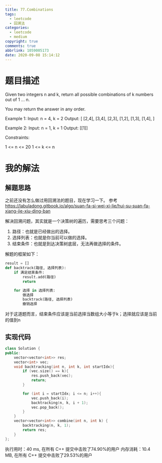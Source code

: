 ```yaml
---
title: 77.Combinations
tags:
  - leetcode
  - 回溯法
categories:
  - leetcode
  - medium
copyright: true
comments: true
abbrlink: 1059005173
date: 2020-09-08 15:14:12
---
```

# 题目描述
Given two integers n and k, return all possible combinations of k numbers out of 1 ... n.

You may return the answer in any order.

Example 1:
Input: n = 4, k = 2
Output:
[
  [2,4],
  [3,4],
  [2,3],
  [1,2],
  [1,3],
  [1,4],
]

Example 2:
Input: n = 1, k = 1
Output: [[1]]
 

Constraints:

1 <= n <= 20
1 <= k <= n

# 我的解法
## 解题思路
之前还没有怎么做过用回溯法的题目，现在学习一下。
参考<https://labuladong.gitbook.io/algo/suan-fa-si-wei-xi-lie/hui-su-suan-fa-xiang-jie-xiu-ding-ban>

解决回溯问题，其实就是一个决策树的遍历，需要思考三个问题：
1. 路径：也就是已经做出的选择。
2. 选择列表：也就是你当前可以做的选择。
3. 结束条件：也就是到达决策树底层，无法再做选择的条件。

解题的框架如下：
```python
result = []
def backtrack(路径, 选择列表):
    if 满足结束条件:
        result.add(路径)
        return

    for 选择 in 选择列表:
        做选择
        backtrack(路径, 选择列表)
        撤销选择
```

对于这道题而言，结束条件应该是当前选择当数组大小等于k；选择就应该是当前的值到n
## 实现代码
```C++
class Solution {
public:
    vector<vector<int>> res;
    vector<int> vec;
    void backtracking(int n, int k, int startIdx){
        if (vec.size() == k){
            res.push_back(vec);
            return;
        }

        for (int i = startIdx; i <= n; i++){
            vec.push_back(i);
            backtracking(n, k, i + 1);
            vec.pop_back();
        }
    }
    vector<vector<int>> combine(int n, int k) {
        backtracking(n, k, 1);
        return res;
    }
};
```
执行用时：40 ms, 在所有 C++ 提交中击败了74.90%的用户
内存消耗：10.4 MB, 在所有 C++ 提交中击败了29.53%的用户